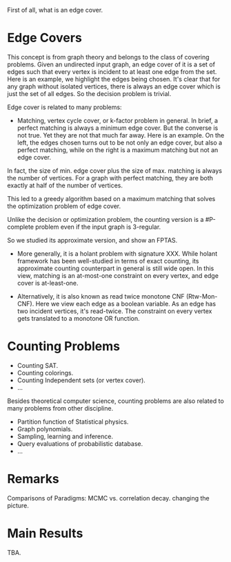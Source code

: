 First of all, what is an edge cover.

# Edge Covers
This concept is from graph theory and belongs to the class of covering problems. Given an undirected input graph, an edge cover of it is a set of edges such that every vertex is incident to at least one edge from the set.
Here is an example, we highlight the edges being chosen. 
It's clear that for any graph without isolated vertices, there is always an edge cover which is just the set of all edges.
So the decision problem is trivial.

Edge cover is related to many problems:
* Matching, vertex cycle cover, or k-factor problem in general. 
In brief, a perfect matching is always a minimum edge cover. 
But the converse is not true. Yet they are not that much far away.
Here is an example.
On the left, the edges chosen turns out to be not only an edge cover, but also a perfect matching, while on the right is a maximum matching but not an edge cover.

In fact, the size of min. edge cover plus the size of max. matching is always the number of vertices.
For a graph with perfect matching, they are both exactly at half of the number of vertices.

This led to a greedy algorithm based on a maximum matching that solves the optimization problem of edge cover.

Unlike the decision or optimization problem, the counting version is a #P-complete problem even if the input graph is 3-regular.

So we studied its approximate version, and show an FPTAS.

* More generally, it is a holant problem with signature XXX.
While holant framework has been well-studied in terms of exact counting, its approximate counting counterpart in general is still wide open.
In this view, matching is an at-most-one constraint on every vertex, and edge cover is at-least-one.

* Alternatively, it is also known as read twice monotone CNF (Rtw-Mon-CNF).
Here we view each edge as a boolean variable. As an edge has two incident vertices, it's read-twice. The constraint on every vertex gets translated to a monotone OR function.

# Counting Problems
* Counting SAT.
* Counting colorings.
* Counting Independent sets (or vertex cover).
* ...

Besides theoretical computer science, counting problems are also related to many problems from other discipline.
* Partition function of Statistical physics.
* Graph polynomials.
* Sampling, learning and inference.
* Query evaluations of probabilistic database.
* ...

# Remarks
Comparisons of Paradigms: MCMC vs. correlation decay.
changing the picture.

# Main Results
TBA.
